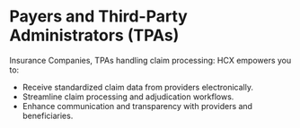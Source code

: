 # Payers and Third-Party Administrators (TPAs)

Insurance Companies, TPAs handling claim processing: HCX empowers you to:

* Receive standardized claim data from providers electronically.
* Streamline claim processing and adjudication workflows.
* Enhance communication and transparency with providers and beneficiaries.
